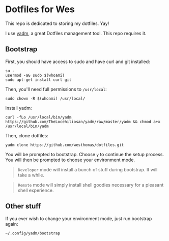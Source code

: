 # Dotfiles for Wes

This repo is dedicated to storing my dotfiles. Yay!

I use [yadm](https://yadm.io/), a great Dotfiles management tool. This repo requires it.


## Bootstrap

First, you should have access to sudo and have curl and git installed:

```
su -
usermod -aG sudo $(whoami)
sudo apt-get install curl git
```


Then, you'll need full permissions to `/usr/local`:

```
sudo chown -R $(whoami) /usr/local/
```


Install yadm:

```
curl -fLo /usr/local/bin/yadm https://github.com/TheLocehiliosan/yadm/raw/master/yadm && chmod a+x /usr/local/bin/yadm
```


Then, clone dotfiles:

```
yadm clone https://github.com/westhomas/dotfiles.git
```

You will be prompted to bootstrap. Choose `y` to continue the setup process. You will then be prompted to choose your environment mode.

> `Developer` mode will install a bunch of stuff during bootstrap. It will take a while.

> `Remote` mode will simply install shell goodies necessary for a pleasant shell experience.


## Other stuff

If you ever wish to change your environment mode, just run bootstrap again:

```
~/.config/yadm/bootstrap
```

